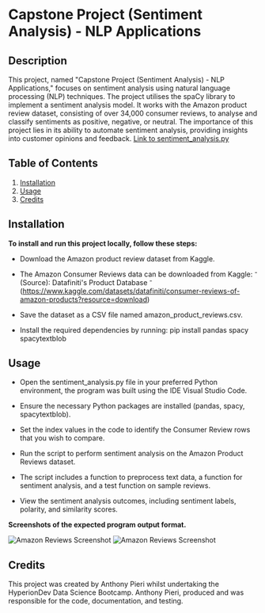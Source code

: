 # Capstone Project (Sentiment Analysis) - NLP Applications

## Description

This project, named "Capstone Project (Sentiment Analysis) - NLP Applications," focuses on sentiment analysis using natural language processing (NLP) techniques.
The project utilises the spaCy library to implement a sentiment analysis model. 
It works with the Amazon product review dataset, consisting of over 34,000 consumer reviews, to analyse and classify sentiments as positive, negative, or neutral.
The importance of this project lies in its ability to automate sentiment analysis, providing insights into customer opinions and feedback.
[Link to sentiment_analysis.py](https://github.com/acp-dscs/finalCapstone/blob/main/sentiment_analysis.py)

## Table of Contents

1. [Installation](#installation)
2. [Usage](#usage)
3. [Credits](#credits)

## Installation

**To install and run this project locally, follow these steps:**

- Download the Amazon product review dataset from Kaggle.

- The Amazon Consumer Reviews data can be downloaded from Kaggle:
  ⁻	(Source): Datafiniti's Product Database
  ⁻	(https://www.kaggle.com/datasets/datafiniti/consumer-reviews-of-amazon-products?resource=download)

- Save the dataset as a CSV file named amazon_product_reviews.csv.

- Install the required dependencies by running: pip install pandas spacy spacytextblob

## Usage

- Open the sentiment_analysis.py file in your preferred Python environment, the program was built using the IDE Visual Studio Code.

- Ensure the necessary Python packages are installed (pandas, spacy, spacytextblob).

- Set the index values in the code to identify the Consumer Review rows that you wish to compare.

- Run the script to perform sentiment analysis on the Amazon Product Reviews dataset.

- The script includes a function to preprocess text data, a function for sentiment analysis, and a test function on sample reviews.

- View the sentiment analysis outcomes, including sentiment labels, polarity, and similarity scores.

**Screenshots of the expected program output format.**


![Amazon Reviews Screenshot](https://github.com/acp-dscs/finalCapstone/raw/main/amazon_reviews.png)
![Amazon Reviews Screenshot](https://github.com/acp-dscs/finalCapstone/blob/main/amazon_reviews_output.png)


## Credits

This project was created by Anthony Pieri whilst undertaking the HyperionDev Data Science Bootcamp.
Anthony Pieri, produced and was responsible for the code, documentation, and testing.

